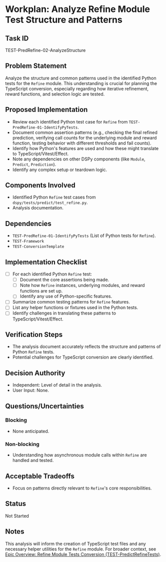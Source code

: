 # Workplan: Analyze Refine Module Test Structure and Patterns

## Task ID
TEST-PredRefine-02-AnalyzeStructure

## Problem Statement
Analyze the structure and common patterns used in the identified Python tests for the `Refine` module. This understanding is crucial for planning the TypeScript conversion, especially regarding how iterative refinement, reward functions, and selection logic are tested.

## Proposed Implementation
- Review each identified Python test case for `Refine` from `TEST-PredRefine-01-IdentifyPyTests`.
- Document common assertion patterns (e.g., checking the final refined prediction, verifying call counts for the underlying module and reward function, testing behavior with different thresholds and fail counts).
- Identify how Python's features are used and how these might translate to TypeScript/Vitest/Effect.
- Note any dependencies on other DSPy components (like `Module`, `Predict`, `Prediction`).
- Identify any complex setup or teardown logic.

## Components Involved
- Identified Python `Refine` test cases from `dspy/tests/predict/test_refine.py`.
- Analysis documentation.

## Dependencies
- `TEST-PredRefine-01-IdentifyPyTests` (List of Python tests for `Refine`).
- `TEST-Framework`
- `TEST-ConversionTemplate`

## Implementation Checklist
- [ ] For each identified Python `Refine` test:
    - [ ] Document the core assertions being made.
    - [ ] Note how `Refine` instances, underlying modules, and reward functions are set up.
    - [ ] Identify any use of Python-specific features.
- [ ] Summarize common testing patterns for `Refine` features.
- [ ] List any helper functions or fixtures used in the Python tests.
- [ ] Identify challenges in translating these patterns to TypeScript/Vitest/Effect.

## Verification Steps
- The analysis document accurately reflects the structure and patterns of Python `Refine` tests.
- Potential challenges for TypeScript conversion are clearly identified.

## Decision Authority
- Independent: Level of detail in the analysis.
- User Input: None.

## Questions/Uncertainties
### Blocking
- None anticipated.
### Non-blocking
- Understanding how asynchronous module calls within `Refine` are handled and tested.

## Acceptable Tradeoffs
- Focus on patterns directly relevant to `Refine`'s core responsibilities.

## Status
Not Started

## Notes
This analysis will inform the creation of TypeScript test files and any necessary helper utilities for the `Refine` module.
For broader context, see [Epic Overview: Refine Module Tests Conversion (TEST-PredictRefineTests)](../../docs/planning/workplans/TEST-PredictRefineTests.md).